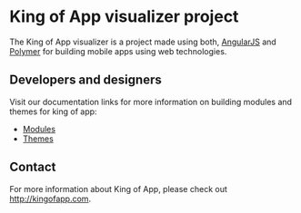 # King of App visualizer project

The King of App visualizer is a project made using both, [AngularJS](http://angularjs.org) and [Polymer](https://www.polymer-project.org) for building mobile apps using web technologies.

## Developers and designers

Visit our documentation links for more information on building modules and themes for king of app:

* [Modules](https://github.com/KingofApp/docs/tree/master/modules)
* [Themes](https://github.com/KingofApp/docs/tree/master/themes)


## Contact

For more information about King of App, please check out http://kingofapp.com.
